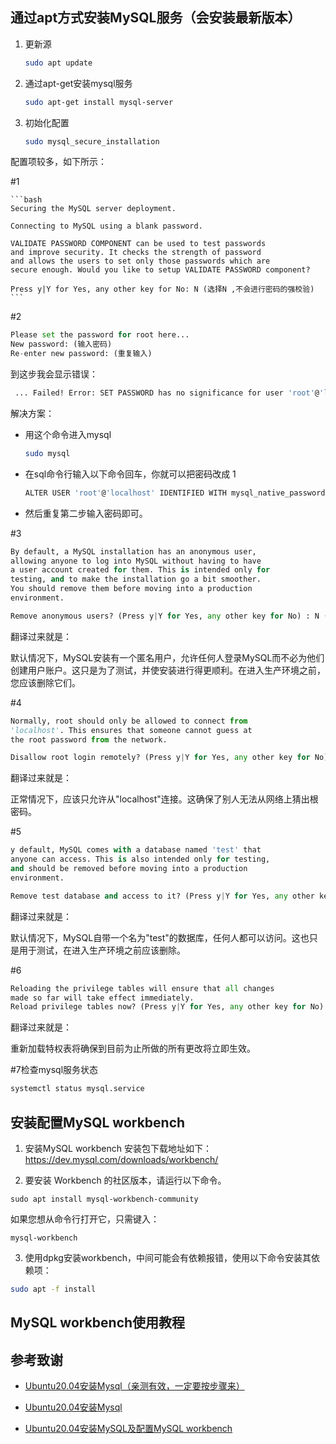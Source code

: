 ## 通过apt方式安装MySQL服务（会安装最新版本）

1. 更新源

    ```bash
    sudo apt update
    ```

2. 通过apt-get安装mysql服务

    ```bash
    sudo apt-get install mysql-server
    ```

3. 初始化配置

    ```bash
    sudo mysql_secure_installation
    ```

  配置项较多，如下所示：

\#1

    ```bash
	Securing the MySQL server deployment.

	Connecting to MySQL using a blank password.

	VALIDATE PASSWORD COMPONENT can be used to test passwords
	and improve security. It checks the strength of password
	and allows the users to set only those passwords which are
	secure enough. Would you like to setup VALIDATE PASSWORD component?

	Press y|Y for Yes, any other key for No: N (选择N ,不会进行密码的强校验)
    ```

\#2

```python
Please set the password for root here...
New password: (输入密码)
Re-enter new password: (重复输入)
```

到这步我会显示错误：

```bash
 ... Failed! Error: SET PASSWORD has no significance for user 'root'@'localhost' as the authentication method used doesn't store authentication data in the MySQL server. Please consider using ALTER USER instead if you want to change authentication parameters.
```

解决方案：

- 用这个命令进入mysql

  ```bash
  sudo mysql
  ```

- 在sql命令行输入以下命令回车，你就可以把密码改成 1

  ```bash
  ALTER USER 'root'@'localhost' IDENTIFIED WITH mysql_native_password by '1';
  ```

 - 然后重复第二步输入密码即可。

\#3

```python
By default, a MySQL installation has an anonymous user,
allowing anyone to log into MySQL without having to have
a user account created for them. This is intended only for
testing, and to make the installation go a bit smoother.
You should remove them before moving into a production
environment.

Remove anonymous users? (Press y|Y for Yes, any other key for No) : N (选择N，不删除匿名用户)
```
翻译过来就是：

默认情况下，MySQL安装有一个匿名用户，允许任何人登录MySQL而不必为他们创建用户账户。这只是为了测试，并使安装进行得更顺利。在进入生产环境之前，您应该删除它们。

\#4

```python
Normally, root should only be allowed to connect from
'localhost'. This ensures that someone cannot guess at
the root password from the network.

Disallow root login remotely? (Press y|Y for Yes, any other key for No) : N (选择N，允许root远程连接)
```
翻译过来就是：

正常情况下，应该只允许从"localhost"连接。这确保了别人无法从网络上猜出根密码。

\#5

```python
y default, MySQL comes with a database named 'test' that
anyone can access. This is also intended only for testing,
and should be removed before moving into a production
environment.

Remove test database and access to it? (Press y|Y for Yes, any other key for No) :  N (选择N，不删除test数据库)
```
翻译过来就是：

默认情况下，MySQL自带一个名为"test"的数据库，任何人都可以访问。这也只是用于测试，在进入生产环境之前应该删除。

\#6

```python
Reloading the privilege tables will ensure that all changes
made so far will take effect immediately.
Reload privilege tables now? (Press y|Y for Yes, any other key for No) : Y (选择Y，修改权限立即生效)
```
翻译过来就是：

重新加载特权表将确保到目前为止所做的所有更改将立即生效。

\#7检查mysql服务状态

```bash
systemctl status mysql.service
```



## 安装配置MySQL workbench

1. 安装MySQL workbench
  安装包下载地址如下：https://dev.mysql.com/downloads/workbench/

2. 要安装 Workbench 的社区版本，请运行以下命令。 

  ```
  sudo apt install mysql-workbench-community
  ```

如果您想从命令行打开它，只需键入：

```
mysql-workbench
```

3. 使用dpkg安装workbench，中间可能会有依赖报错，使用以下命令安装其依赖项：

```bash
sudo apt -f install
```



## MySQL workbench使用教程





## 参考致谢

- [Ubuntu20.04安装Mysql（亲测有效，一定要按步骤来）](https://blog.csdn.net/YM_1111/article/details/107555383)
- [Ubuntu20.04安装Mysql](https://blog.csdn.net/weixin_38924500/article/details/106261971)

- [Ubuntu20.04安装MySQL及配置MySQL workbench](https://blog.csdn.net/weixin_46584887/article/details/121432061)
